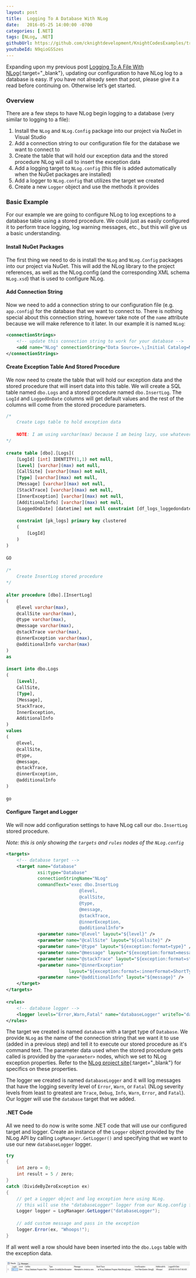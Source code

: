 ```yaml
---
layout: post
title:  Logging To A Database With NLog
date:   2016-05-25 14:00:00 -0700
categories: [.NET]
tags: [NLog, .NET]
githubUrl: https://github.com/cknightdevelopment/KnightCodesExamples/tree/master/DotNet/NLog.Database
youtubeId: N9qioGSSzes
---
```


Expanding upon my previous post [Logging To A File With NLog](http://knightcodes.com/.net/2016/05/20/logging-to-a-file-with-nlog.html){:target="_blank"}, updating our configuration to have NLog log to a database is easy. If you have not already seen that post, please give it a read before continuing on. Otherwise let’s get started. 

### Overview

There are a few steps to have NLog begin logging to a database (very similar to logging to a file):

1. Install the `NLog` and `NLog.Config` package into our project via NuGet in Visual Studio
2. Add a connection string to our configuration file for the database we want to connect to
3. Create the table that will hold our exception data and the stored procedure NLog will call to insert the exception data
4. Add a logging target to `NLog.config` (this file is added automatically when the NuGet packages are installed)
5. Add a logger to `NLog.config` that utilizes the target we created
6. Create a new `Logger` object and use the methods it provides

### Basic Example

For our example we are going to configure NLog to log exceptions to a database table using a stored procedure. We could just as easily configured it to perform trace logging, log warning messages, etc., but this will give us a basic understanding.

#### Install NuGet Packages

The first thing we need to do is install the `NLog` and `NLog.Config` packages into our project via NuGet. This will add the NLog library to the project references, as well as the NLog.config (and the corresponding XML schema `NLog.xsd`) that is used to configure NLog. 

#### Add Connection String

Now we need to add a connection string to our configuration file (e.g. `app.config`) for the database that we want to connect to. There is nothing special about this connection string, however take note of the `name` attribute because we will make reference to it later. In our example it is named `NLog`:

```xml
<connectionStrings>
    <!-- update this connection string to work for your database -->
    <add name="NLog" connectionString="Data Source=.\;Initial Catalog=MyDatabase;Integrated Security=true;" providerName="System.Data.SqlClient" />
</connectionStrings>
```

#### Create Exception Table And Stored Procedure

We now need to create the table that will hold our exception data and the stored procedure that will insert data into this table. We will create a SQL table named `dbo.Logs` and a stored procedure named `dbo.InsertLog`. The `LogId` and `LoggedOnDate` columns will get default values and the rest of the columns will come from the stored procedure parameters.

```sql
/*
	Create Logs table to hold exception data

	NOTE: I am using varchar(max) because I am being lazy, use whatever lengths are appropriate for you
*/

create table [dbo].[Logs](
	[LogId] [int] IDENTITY(1,1) not null,
	[Level] [varchar](max) not null,
	[CallSite] [varchar](max) not null,
	[Type] [varchar](max) not null,
	[Message] [varchar](max) not null,
	[StackTrace] [varchar](max) not null,
	[InnerException] [varchar](max) not null,
	[AdditionalInfo] [varchar](max) not null,
	[LoggedOnDate] [datetime] not null constraint [df_logs_loggedondate]  default (getutcdate()),

	constraint [pk_logs] primary key clustered 
	(
		[LogId]
	)
)

GO

/*
	Create InsertLog stored procedure
*/

alter procedure [dbo].[InsertLog] 
(
	@level varchar(max),
	@callSite varchar(max),
	@type varchar(max),
	@message varchar(max),
	@stackTrace varchar(max),
	@innerException varchar(max),
	@additionalInfo varchar(max)
)
as

insert into dbo.Logs
(
	[Level],
	CallSite,
	[Type],
	[Message],
	StackTrace,
	InnerException,
	AdditionalInfo
)
values
(
	@level,
	@callSite,
	@type,
	@message,
	@stackTrace,
	@innerException,
	@additionalInfo
)

go
```

#### Configure Target and Logger

We will now add configuration settings to have NLog call our `dbo.InsertLog` stored procedure.

_Note: this is only showing the `targets` and `rules` nodes of the `NLog.config`_

```xml
<targets>  
    <!-- database target -->
    <target name="database" 
            xsi:type="Database"
            connectionStringName="NLog"
            commandText="exec dbo.InsertLog
                            @level,
                            @callSite,
                            @type,
                            @message,
                            @stackTrace,
                            @innerException,
                            @additionalInfo">
            <parameter name="@level" layout="${level}" />
            <parameter name="@callSite" layout="${callsite}" />
            <parameter name="@type" layout="${exception:format=type}" />
            <parameter name="@message" layout="${exception:format=message}" />
            <parameter name="@stackTrace" layout="${exception:format=stackTrace}" />
            <parameter name="@innerException" 
                        layout="${exception:format=:innerFormat=ShortType,Message,Method:MaxInnerExceptionLevel=1:InnerExceptionSeparator=}" />
            <parameter name="@additionalInfo" layout="${message}" />
    </target>
</targets>
	
<rules>
    <!-- database logger -->
    <logger levels="Error,Warn,Fatal" name="databaseLogger" writeTo="database"/>
</rules>
```

The target we created is named `database` with a target type of `Database`. We provide `NLog` as the name of the connection string that we want it to use (added in a previous step) and tell it to execute our stored procedure as it's command text. The parameter data used when the stored procedure gets called is provided by the `<parameter>` nodes, which we set to NLog exception properties. Refer to the [NLog project site](http://nlog-project.org/){:target="_blank"} for specifics on these properties.

The logger we created is named `databaseLogger` and it will log messages that have the logging severity level of `Error`, `Warn`, or `Fatal` (NLog severity levels from least to greatest are `Trace`, `Debug`, `Info`, `Warn`, `Error`, and `Fatal`). Our logger will use the `database` target that we added.

#### .NET Code

All we need to do now is write some .NET code that will use our configured target and logger. Create an instance of the `Logger` object provided by the NLog API by calling `LogManager.GetLogger()` and specifying that we want to use our new `databaseLogger` logger.

```c#
try
{
    int zero = 0;
    int result = 5 / zero;
}
catch (DivideByZeroException ex)
{
    // get a Logger object and log exception here using NLog. 
    // this will use the "databaseLogger" logger from our NLog.config file
    Logger logger = LogManager.GetLogger("databaseLogger");

    // add custom message and pass in the exception
    logger.Error(ex, "Whoops!");
}
```

If all went well a row should have been inserted into the `dbo.Logs` table with the exception data. 

<img id="nlog-database-result" src="/assets/images/nlog-database-result.jpg" alt="NLog database result" /> 